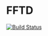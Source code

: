 # FFTD

[![Build Status](https://github.com/hirooarata/FFT.jl/actions/workflows/CI.yml/badge.svg?branch=main)](https://github.com/hirooarata/FFT.jl/actions/workflows/CI.yml?query=branch%3Amain)
